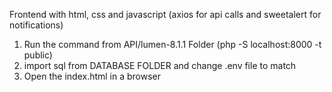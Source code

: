 Frontend with html, css and javascript (axios for api calls and sweetalert for notifications)

1. Run the command from API/lumen-8.1.1 Folder (php -S localhost:8000 -t public)
2. import sql from DATABASE FOLDER and change .env file to match
3. Open the index.html in a browser
